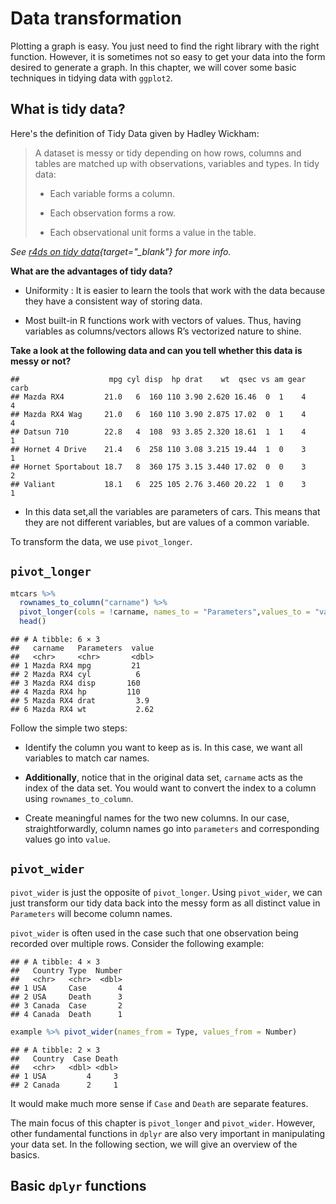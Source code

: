 # Data transformation

Plotting a graph is easy. You just need to find the right library with the right function. However, it is sometimes not so easy to get your data into the form desired to generate a graph. In this chapter, we will cover some basic techniques in tidying data with `ggplot2`.

## What is tidy data?

Here's the definition of Tidy Data given by Hadley Wickham:

>A dataset is messy or tidy depending on how rows, columns and tables are matched up with observations, variables and types. In tidy data:
>
>* Each variable forms a column.
>
>* Each observation forms a row.
>
>* Each observational unit forms a value in the table.
>
*See [r4ds on tidy data](https://r4ds.had.co.nz/tidy-data.html){target="_blank"} for more info.*

**What are the advantages of tidy data?**

* Uniformity : It is easier to learn the tools that work with the data because they have a consistent way of storing data.

* Most built-in R functions work with vectors of values. Thus, having variables as columns/vectors allows R’s vectorized nature to shine.

**Take a look at the following data and can you tell whether this data is messy or not?**

```
##                    mpg cyl disp  hp drat    wt  qsec vs am gear carb
## Mazda RX4         21.0   6  160 110 3.90 2.620 16.46  0  1    4    4
## Mazda RX4 Wag     21.0   6  160 110 3.90 2.875 17.02  0  1    4    4
## Datsun 710        22.8   4  108  93 3.85 2.320 18.61  1  1    4    1
## Hornet 4 Drive    21.4   6  258 110 3.08 3.215 19.44  1  0    3    1
## Hornet Sportabout 18.7   8  360 175 3.15 3.440 17.02  0  0    3    2
## Valiant           18.1   6  225 105 2.76 3.460 20.22  1  0    3    1
```

* In this data set,all the variables are parameters of cars. This means that they are not different variables, but are values of a common variable.

To transform the data, we use `pivot_longer`.

## `pivot_longer`


```r
mtcars %>%  
  rownames_to_column("carname") %>%
  pivot_longer(cols = !carname, names_to = "Parameters",values_to = "value") %>%
  head()
```

```
## # A tibble: 6 × 3
##   carname   Parameters  value
##   <chr>     <chr>       <dbl>
## 1 Mazda RX4 mpg         21   
## 2 Mazda RX4 cyl          6   
## 3 Mazda RX4 disp       160   
## 4 Mazda RX4 hp         110   
## 5 Mazda RX4 drat         3.9 
## 6 Mazda RX4 wt           2.62
```
Follow the simple two steps:

* Identify the column you want to keep as is. In this case, we want all variables to match car names.

* **Additionally**, notice that in the original data set, `carname` acts as the index of the data set. You would want to convert the index to a column using `rownames_to_column`.

* Create meaningful names for the two new columns. In our case, straightforwardly, column names go into `parameters` and corresponding values go into `value`.


## `pivot_wider`

`pivot_wider` is just the opposite of `pivot_longer`. Using `pivot_wider`, we can just transform our tidy data back into the messy form as all distinct value in `Parameters` will become column names. 

`pivot_wider` is often used in the case such that one observation being recorded over multiple rows. Consider the following example:


```
## # A tibble: 4 × 3
##   Country Type  Number
##   <chr>   <chr>  <dbl>
## 1 USA     Case       4
## 2 USA     Death      3
## 3 Canada  Case       2
## 4 Canada  Death      1
```


```r
example %>% pivot_wider(names_from = Type, values_from = Number)
```

```
## # A tibble: 2 × 3
##   Country  Case Death
##   <chr>   <dbl> <dbl>
## 1 USA         4     3
## 2 Canada      2     1
```

It would make much more sense if `Case` and `Death` are separate features.

The main focus of this chapter is `pivot_longer` and `pivot_wider`. However, other fundamental functions in `dplyr` are also very important in manipulating your data set. In the following section, we will give an overview of the basics.

## Basic `dplyr` functions

